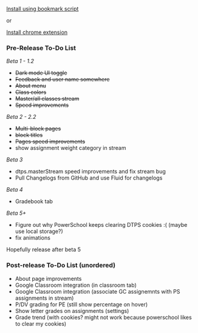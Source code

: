 [Install using bookmark script](https://jottocraft.github.io/dtps/bookmark.txt)

or

[Install chrome extension](https://chrome.google.com/webstore/detail/project-dtps/pakgdifknldaiglefmpkkgfjndemfapo)


### Pre-Release To-Do List

*Beta 1 - 1.2*

* ~~Dark mode UI toggle~~
* ~~Feedback and user name somewhere~~
* ~~About menu~~
* ~~Class colors~~
* ~~Master/all classes stream~~
* ~~Speed improvements~~

*Beta 2 - 2.2*

* ~~Multi-block pages~~
* ~~block titles~~
* ~~Pages speed improvements~~
* show assignment weight category in stream

*Beta 3*

* dtps.masterStream speed improvements and fix stream bug
* Pull Changelogs from GitHub and use Fluid for changelogs

*Beta 4*

* Gradebook tab

*Beta 5+*

* Figure out why PowerSchool keeps clearing DTPS cookies :( (maybe use local storage?)
* fix animations

Hopefully release after beta 5

### Post-release To-Do List (unordered)
* About page improvements
* Google Classroom integration (in classroom tab)
* Google Classroom integration (associate GC assignemnts with PS assignments in stream)
* P/DV grading for PE (still show percentage on hover)
* Show letter grades on assignments (settings)
* Grade trend (with cookies? might not work because powerschool likes to clear my cookies)
